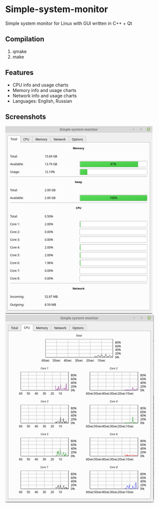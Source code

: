 # Simple-system-monitor
Simple system monitor for Linux with GUI written in C++ + Qt
<h2>Compilation</h2>
<ol>
	<li>qmake</li>
	<li>make</li>
</ol>
<h2>Features</h2>
<ul>
	<li>CPU info and usage charts</li>
	<li>Memory info and usage charts</li>
	<li>Network info and usage charts</li>
	<li>Languages: English, Russian</li>
</ul>
<h2>Screenshots</h2>
<img src=images/total.png />
<img src=images/cpu.png />

